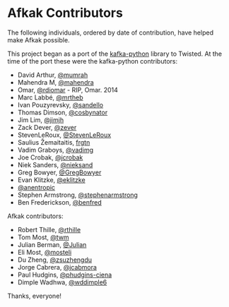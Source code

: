 # Afkak Contributors

The following individuals, ordered by date of contribution, have helped make Afkak possible.

This project began as a port of the [kafka-python][kafka-python] library to Twisted.
At the time of the port these were the kafka-python contributors:

* David Arthur, [@mumrah](https://github.com/mumrah)
* Mahendra M, [@mahendra](https://github.com/mahendra)
* Omar, [@rdiomar](https://github.com/rdiomar) - RIP, Omar. 2014
* Marc Labbé, [@mrtheb](https://github.com/mrtheb)
* Ivan Pouzyrevsky, [@sandello](https://github.com/sandello)
* Thomas Dimson, [@cosbynator](https://github.com/cosbynator)
* Jim Lim, [@jimjh](https://github.com/jimjh)
* Zack Dever, [@zever](https://github.com/zever)
* StevenLeRoux, [@StevenLeRoux](https://github.com/StevenLeRoux)
* Saulius Žemaitaitis, [frgtn](https://github.com/frgtn)
* Vadim Graboys, [@vadimg](https://github.com/vadimg)
* Joe Crobak, [@jcrobak](https://github.com/jcrobak)
* Niek Sanders, [@nieksand](https://github.com/nieksand)
* Greg Bowyer, [@GregBowyer](https://github.com/GregBowyer)
* Evan Klitzke, [@eklitzke](https://github.com/eklitzke)
* [@anentropic](https://github.com/anentropic)
* Stephen Armstrong, [@stephenarmstrong](https://github.com/stephenarmstrong)
* Ben Frederickson, [@benfred](https://github.com/benfred)

Afkak contributors:

* Robert Thille, [@rthille](https://github.com/rthille)
* Tom Most, [@twm](https://github.com/twm)
* Julian Berman, [@Julian](https://github.com/Julian)
* Eli Most, [@mosteli](https://github.com/mosteli)
* Du Zheng, [@zsuzhengdu](https://github.com/zsuzhengdu)
* Jorge Cabrera, [@jcabmora](https://github.com/jcabmora)
* Paul Hudgins, [@phudgins-ciena](https://github.com/phudgins-ciena)
* Dimple Wadhwa, [@wddimple6](https://github.com/wddimple6)

Thanks, everyone!

[kafka-python]: https://github.com/mumrah/kafka-python
